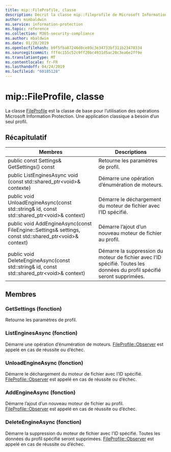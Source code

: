 ```yaml
---
title: mip::FileProfile, classe
description: Décrit la classe mip::fileprofile de Microsoft Information Protection (MIP) SDK.
author: msmbaldwin
ms.service: information-protection
ms.topic: reference
ms.collection: M365-security-compliance
ms.author: mbaldwin
ms.date: 01/28/2019
ms.openlocfilehash: b9f5fba87246d0ce89c3e34733bf311b23478334
ms.sourcegitcommit: fff4c155c52c9ff20bc4931d5ac20c3ea6e2ff9e
ms.translationtype: MT
ms.contentlocale: fr-FR
ms.lasthandoff: 04/24/2019
ms.locfileid: "60185128"
---
```

# <a name="class-mipfileprofile"></a>mip::FileProfile, classe 
La classe [FileProfile](class_mip_fileprofile.md) est la classe de base pour l’utilisation des opérations Microsoft Information Protection.
Une application classique a besoin d’un seul profil.
  
## <a name="summary"></a>Récapitulatif
 Membres                        | Descriptions                                
--------------------------------|---------------------------------------------
public const Settings& GetSettings() const  |  Retourne les paramètres de profil.
public ListEnginesAsync void (const std::shared_ptr\<void\>& contexte)  |  Démarre une opération d’énumération de moteurs.
public void UnloadEngineAsync(const std::string& id, const std::shared_ptr\<void\>& context)  |  Démarre le déchargement du moteur de fichier avec l’ID spécifié.
public void AddEngineAsync(const FileEngine::Settings& settings, const std::shared_ptr\<void\>& context)  |  Démarre l’ajout d’un nouveau moteur de fichier au profil.
public void DeleteEngineAsync(const std::string& id, const std::shared_ptr\<void\>& context)  |  Démarre la suppression du moteur de fichier avec l’ID spécifié. Toutes les données du profil spécifié seront supprimées.
  
## <a name="members"></a>Membres
  
### <a name="getsettings-function"></a>GetSettings (fonction)
Retourne les paramètres de profil.
  
### <a name="listenginesasync-function"></a>ListEnginesAsync (fonction)
Démarre une opération d’énumération de moteurs.
[FileProfile::Observer](class_mip_fileprofile_observer.md) est appelé en cas de réussite ou d’échec.
  
### <a name="unloadengineasync-function"></a>UnloadEngineAsync (fonction)
Démarre le déchargement du moteur de fichier avec l’ID spécifié.
[FileProfile::Observer](class_mip_fileprofile_observer.md) est appelé en cas de réussite ou d’échec.
  
### <a name="addengineasync-function"></a>AddEngineAsync (fonction)
Démarre l’ajout d’un nouveau moteur de fichier au profil.
[FileProfile::Observer](class_mip_fileprofile_observer.md) est appelé en cas de réussite ou d’échec.
  
### <a name="deleteengineasync-function"></a>DeleteEngineAsync (fonction)
Démarre la suppression du moteur de fichier avec l’ID spécifié. Toutes les données du profil spécifié seront supprimées.
[FileProfile::Observer](class_mip_fileprofile_observer.md) est appelé en cas de réussite ou d’échec.